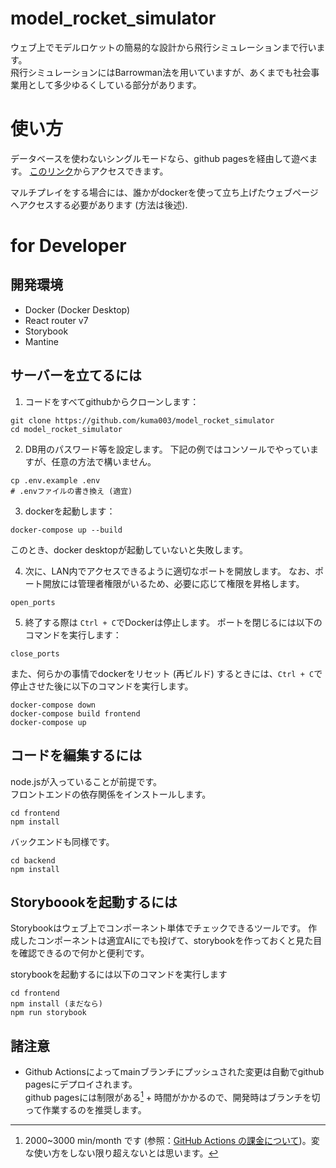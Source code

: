 # model_rocket_simulator
ウェブ上でモデルロケットの簡易的な設計から飛行シミュレーションまで行います。  
飛行シミュレーションにはBarrowman法を用いていますが、あくまでも社会事業用として多少ゆるくしている部分があります。


# 使い方
データベースを使わないシングルモードなら、github pagesを経由して遊べます。
[このリンク](https://kuma003.github.io/model_rocket_simulator/)からアクセスできます。

マルチプレイをする場合には、誰かがdockerを使って立ち上げたウェブページへアクセスする必要があります (方法は後述).


# for Developer

## 開発環境
- Docker (Docker Desktop)
- React router v7
- Storybook
- Mantine

## サーバーを立てるには
1. コードをすべてgithubからクローンします：
```{bash}
git clone https://github.com/kuma003/model_rocket_simulator
cd model_rocket_simulator
```

2. DB用のパスワード等を設定します。
   下記の例ではコンソールでやっていますが、任意の方法で構いません。
```{bash}
cp .env.example .env
# .envファイルの書き換え (適宜)
```

3. dockerを起動します：
```{bash}
docker-compose up --build
```
このとき、docker desktopが起動していないと失敗します。

4. 次に、LAN内でアクセスできるように適切なポートを開放します。
なお、ポート開放には管理者権限がいるため、必要に応じて権限を昇格します。
```{bash}
open_ports
```


5. 終了する際は `Ctrl + C`でDockerは停止します。
ポートを閉じるには以下のコマンドを実行します：
```{bash}
close_ports
```


また、何らかの事情でdockerをリセット (再ビルド) するときには、`Ctrl + C`で停止させた後に以下のコマンドを実行します。
```{bash}
docker-compose down
docker-compose build frontend
docker-compose up
```

## コードを編集するには
node.jsが入っていることが前提です。  
フロントエンドの依存関係をインストールします。
```{bash}
cd frontend
npm install
```

バックエンドも同様です。
```{bash}
cd backend
npm install
```


## Storyboookを起動するには
Storybookはウェブ上でコンポーネント単体でチェックできるツールです。
作成したコンポーネントは適宜AIにでも投げて、storybookを作っておくと見た目を確認できるので何かと便利です。

storybookを起動するには以下のコマンドを実行します
```{bash}
cd frontend
npm install (まだなら)
npm run storybook
```

## 諸注意
- Github Actionsによってmainブランチにプッシュされた変更は自動でgithub pagesにデプロイされます。  
github pagesには制限がある[^1] + 時間がかかるので、開発時はブランチを切って作業するのを推奨します。

[^1]: 2000~3000 min/month です (参照：[GitHub Actions の課金について](https://docs.github.com/ja/billing/managing-billing-for-your-products/managing-billing-for-github-actions/about-billing-for-github-actions))。変な使い方をしない限り超えないとは思います。
